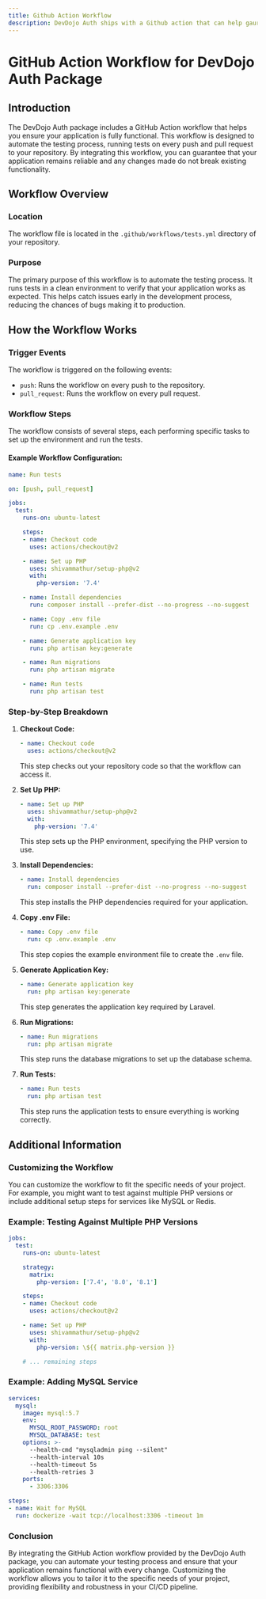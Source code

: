 ```yaml
---
title: Github Action Workflow
description: DevDojo Auth ships with a Github action that can help gaurantee that your authentication is fully functional.
---
```



# GitHub Action Workflow for DevDojo Auth Package

## Introduction

The DevDojo Auth package includes a GitHub Action workflow that helps you ensure your application is fully functional. This workflow is designed to automate the testing process, running tests on every push and pull request to your repository. By integrating this workflow, you can guarantee that your application remains reliable and any changes made do not break existing functionality.

## Workflow Overview

### Location

The workflow file is located in the `.github/workflows/tests.yml` directory of your repository.

### Purpose

The primary purpose of this workflow is to automate the testing process. It runs tests in a clean environment to verify that your application works as expected. This helps catch issues early in the development process, reducing the chances of bugs making it to production.

## How the Workflow Works

### Trigger Events

The workflow is triggered on the following events:
- `push`: Runs the workflow on every push to the repository.
- `pull_request`: Runs the workflow on every pull request.

### Workflow Steps

The workflow consists of several steps, each performing specific tasks to set up the environment and run the tests.

#### Example Workflow Configuration:

```yaml
name: Run tests

on: [push, pull_request]

jobs:
  test:
    runs-on: ubuntu-latest

    steps:
    - name: Checkout code
      uses: actions/checkout@v2

    - name: Set up PHP
      uses: shivammathur/setup-php@v2
      with:
        php-version: '7.4'

    - name: Install dependencies
      run: composer install --prefer-dist --no-progress --no-suggest

    - name: Copy .env file
      run: cp .env.example .env

    - name: Generate application key
      run: php artisan key:generate

    - name: Run migrations
      run: php artisan migrate

    - name: Run tests
      run: php artisan test
```

### Step-by-Step Breakdown

1. **Checkout Code:**
   ```yaml
   - name: Checkout code
     uses: actions/checkout@v2
   ```
   This step checks out your repository code so that the workflow can access it.

2. **Set Up PHP:**
   ```yaml
   - name: Set up PHP
     uses: shivammathur/setup-php@v2
     with:
       php-version: '7.4'
   ```
   This step sets up the PHP environment, specifying the PHP version to use.

3. **Install Dependencies:**
   ```yaml
   - name: Install dependencies
     run: composer install --prefer-dist --no-progress --no-suggest
   ```
   This step installs the PHP dependencies required for your application.

4. **Copy .env File:**
   ```yaml
   - name: Copy .env file
     run: cp .env.example .env
   ```
   This step copies the example environment file to create the `.env` file.

5. **Generate Application Key:**
   ```yaml
   - name: Generate application key
     run: php artisan key:generate
   ```
   This step generates the application key required by Laravel.

6. **Run Migrations:**
   ```yaml
   - name: Run migrations
     run: php artisan migrate
   ```
   This step runs the database migrations to set up the database schema.

7. **Run Tests:**
   ```yaml
   - name: Run tests
     run: php artisan test
   ```
   This step runs the application tests to ensure everything is working correctly.

## Additional Information

### Customizing the Workflow

You can customize the workflow to fit the specific needs of your project. For example, you might want to test against multiple PHP versions or include additional setup steps for services like MySQL or Redis.

### Example: Testing Against Multiple PHP Versions

```yaml
jobs:
  test:
    runs-on: ubuntu-latest

    strategy:
      matrix:
        php-version: ['7.4', '8.0', '8.1']

    steps:
    - name: Checkout code
      uses: actions/checkout@v2

    - name: Set up PHP
      uses: shivammathur/setup-php@v2
      with:
        php-version: \${{ matrix.php-version }}

    # ... remaining steps
```

### Example: Adding MySQL Service

```yaml
services:
  mysql:
    image: mysql:5.7
    env:
      MYSQL_ROOT_PASSWORD: root
      MYSQL_DATABASE: test
    options: >-
      --health-cmd "mysqladmin ping --silent"
      --health-interval 10s
      --health-timeout 5s
      --health-retries 3
    ports:
      - 3306:3306

steps:
- name: Wait for MySQL
  run: dockerize -wait tcp://localhost:3306 -timeout 1m
```

### Conclusion

By integrating the GitHub Action workflow provided by the DevDojo Auth package, you can automate your testing process and ensure that your application remains functional with every change. Customizing the workflow allows you to tailor it to the specific needs of your project, providing flexibility and robustness in your CI/CD pipeline.

